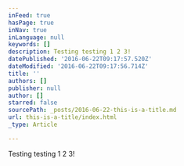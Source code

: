 ```yaml
---
inFeed: true
hasPage: true
inNav: true
inLanguage: null
keywords: []
description: Testing testing 1 2 3!
datePublished: '2016-06-22T09:17:57.520Z'
dateModified: '2016-06-22T09:17:56.714Z'
title: ''
authors: []
publisher: null
author: []
starred: false
sourcePath: _posts/2016-06-22-this-is-a-title.md
url: this-is-a-title/index.html
_type: Article

---
```

Testing testing 1 2 3!
